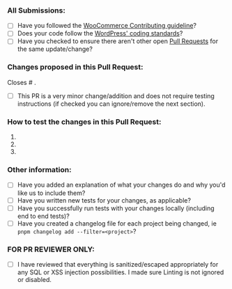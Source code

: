 ### All Submissions:

-   [ ] Have you followed the [WooCommerce Contributing guideline](https://github.com/woocommerce/woocommerce/blob/trunk/.github/CONTRIBUTING.md)?
-   [ ] Does your code follow the [WordPress' coding standards](https://make.wordpress.org/core/handbook/best-practices/coding-standards/)?
-   [ ] Have you checked to ensure there aren't other open [Pull Requests](https://github.com/woocommerce/woocommerce/pulls) for the same update/change?

<!-- Mark completed items with an [x] -->

<!-- You can erase any parts of this template not applicable to your Pull Request. -->

### Changes proposed in this Pull Request:

<!-- Describe the changes made to this Pull Request and the reason for such changes. -->

Closes # .

<!-- The next section is mandatory. If your PR doesn't require testing, please indicate that you are purposefully omitting instructions.  Otherwise, please include detailed instructions on how these changes can be tested (including pre-conditions, configuration, steps to take and expected results). It may help to write your instructions using pseudocode -- as if you're telling a computer how to execute the test.-->

- [ ] This PR is a very minor change/addition and does not require testing instructions (if checked you can ignore/remove the next section).

<!-- Begin testing instructions -->

### How to test the changes in this Pull Request:

1.
2.
3.

<!-- End testing instructions -->

### Other information:

-   [ ] Have you added an explanation of what your changes do and why you'd like us to include them?
-   [ ] Have you written new tests for your changes, as applicable?
-   [ ] Have you successfully run tests with your changes locally (including end to end tests)?
-   [ ] Have you created a changelog file for each project being changed, ie `pnpm changelog add --filter=<project>`?

<!-- Mark completed items with an [x] -->

### FOR PR REVIEWER ONLY:

-   [ ] I have reviewed that everything is sanitized/escaped appropriately for any SQL or XSS injection possibilities. I made sure Linting is not ignored or disabled.
